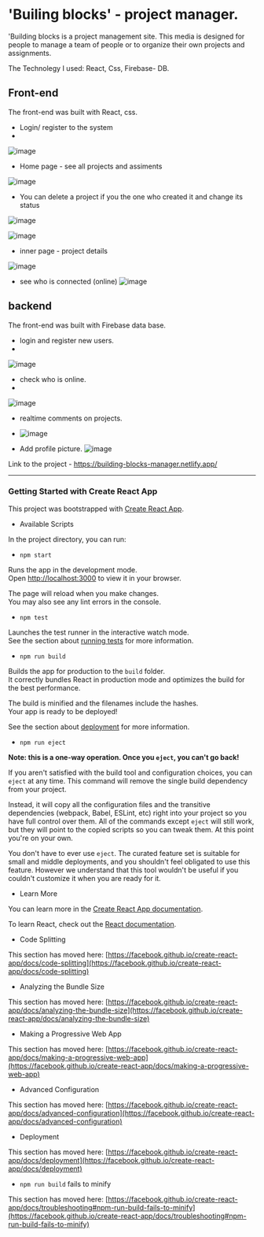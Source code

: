 # 'Builing blocks' - project manager.
'Building blocks is a project management site. This media is designed for people to manage a team of people or to organize their own projects and assignments.

The Technolegy I used: React, Css, Firebase- DB.

## Front-end

The front-end was built with React, css.

* Login/ register to the system
*
![image](https://user-images.githubusercontent.com/24205331/149301887-8fe8a167-9a35-4507-870c-98f5dd166432.png)

* Home page - see all projects and assiments

![image](https://user-images.githubusercontent.com/24205331/149302144-16383c2f-8165-487c-9a35-7a4868a90393.png)

* You can delete a project if you the one who created it and change its status

![image](https://user-images.githubusercontent.com/24205331/149302779-23051a72-6ca0-436b-b7d0-978c7b6eba13.png)


![image](https://user-images.githubusercontent.com/24205331/149302867-8006ad9f-1e80-4f4e-8b8f-f6a2474be0dd.png)


* inner page - project details 

![image](https://user-images.githubusercontent.com/24205331/149310450-d7208aa7-e69e-4a34-b922-04f29e615de4.png)

* see who is connected (online)
![image](https://user-images.githubusercontent.com/24205331/149310806-b6649506-79ee-4bfe-bc91-464745644066.png)

## backend
The front-end was built with Firebase data base.

* login and register new users.
* 
![image](https://user-images.githubusercontent.com/24205331/149301887-8fe8a167-9a35-4507-870c-98f5dd166432.png)

* check who is online.
* 
![image](https://user-images.githubusercontent.com/24205331/149310954-99e20ccb-d96a-4573-88db-d43c87f20d55.png)


* realtime comments on projects.
* ![image](https://user-images.githubusercontent.com/24205331/149310904-351e64a6-120c-4bff-b519-3cb76490db24.png)

* Add profile picture.
![image](https://user-images.githubusercontent.com/24205331/149311076-b7569994-ad0f-4b12-bb8e-7035b8c4124a.png)


Link to the project - https://building-blocks-manager.netlify.app/ 

*******************************************************************************************************************************************
### Getting Started with Create React App

This project was bootstrapped with [Create React App](https://github.com/facebook/create-react-app).

* Available Scripts

In the project directory, you can run:

* `npm start`

Runs the app in the development mode.\
Open [http://localhost:3000](http://localhost:3000) to view it in your browser.

The page will reload when you make changes.\
You may also see any lint errors in the console.

* `npm test`

Launches the test runner in the interactive watch mode.\
See the section about [running tests](https://facebook.github.io/create-react-app/docs/running-tests) for more information.

* `npm run build`

Builds the app for production to the `build` folder.\
It correctly bundles React in production mode and optimizes the build for the best performance.

The build is minified and the filenames include the hashes.\
Your app is ready to be deployed!

See the section about [deployment](https://facebook.github.io/create-react-app/docs/deployment) for more information.

* `npm run eject`

**Note: this is a one-way operation. Once you `eject`, you can't go back!**

If you aren't satisfied with the build tool and configuration choices, you can `eject` at any time. This command will remove the single build dependency from your project.

Instead, it will copy all the configuration files and the transitive dependencies (webpack, Babel, ESLint, etc) right into your project so you have full control over them. All of the commands except `eject` will still work, but they will point to the copied scripts so you can tweak them. At this point you're on your own.

You don't have to ever use `eject`. The curated feature set is suitable for small and middle deployments, and you shouldn't feel obligated to use this feature. However we understand that this tool wouldn't be useful if you couldn't customize it when you are ready for it.

* Learn More

You can learn more in the [Create React App documentation](https://facebook.github.io/create-react-app/docs/getting-started).

To learn React, check out the [React documentation](https://reactjs.org/).

* Code Splitting

This section has moved here: [https://facebook.github.io/create-react-app/docs/code-splitting](https://facebook.github.io/create-react-app/docs/code-splitting)

* Analyzing the Bundle Size

This section has moved here: [https://facebook.github.io/create-react-app/docs/analyzing-the-bundle-size](https://facebook.github.io/create-react-app/docs/analyzing-the-bundle-size)

* Making a Progressive Web App

This section has moved here: [https://facebook.github.io/create-react-app/docs/making-a-progressive-web-app](https://facebook.github.io/create-react-app/docs/making-a-progressive-web-app)

* Advanced Configuration

This section has moved here: [https://facebook.github.io/create-react-app/docs/advanced-configuration](https://facebook.github.io/create-react-app/docs/advanced-configuration)

* Deployment

This section has moved here: [https://facebook.github.io/create-react-app/docs/deployment](https://facebook.github.io/create-react-app/docs/deployment)

* `npm run build` fails to minify

This section has moved here: [https://facebook.github.io/create-react-app/docs/troubleshooting#npm-run-build-fails-to-minify](https://facebook.github.io/create-react-app/docs/troubleshooting#npm-run-build-fails-to-minify)
